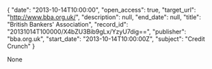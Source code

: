 {
  "date": "2013-10-14T10:00:00", 
  "open_access": true, 
  "target_url": "http://www.bba.org.uk/", 
  "description": null, 
  "end_date": null, 
  "title": "British Bankers' Association", 
  "record_id": "20131014T100000/X4bZU3Bib9gLx/YzyU7dig==", 
  "publisher": "bba.org.uk", 
  "start_date": "2013-10-14T10:00:00Z", 
  "subject": "Credit Crunch"
}

None